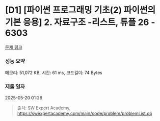 # [D1] [파이썬 프로그래밍 기초(2) 파이썬의 기본 응용] 2. 자료구조 -리스트, 튜플 26 - 6303 

[문제 링크](https://swexpertacademy.com/main/code/problem/problemDetail.do?contestProbId=AWcWAPiq5REDFAU4) 

### 성능 요약

메모리: 51,072 KB, 시간: 61 ms, 코드길이: 74 Bytes

### 제출 일자

2025-05-20 01:26



> 출처: SW Expert Academy, https://swexpertacademy.com/main/code/problem/problemList.do